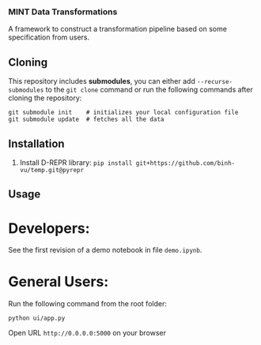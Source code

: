 ### MINT Data Transformations

A framework to construct a transformation pipeline based on some specification from users.

## Cloning

This repository includes __submodules__, you can either add `--recurse-submodules` to the `git clone` command or run the following commands after cloning the repository:
```
git submodule init    # initializes your local configuration file
git submodule update  # fetches all the data
```

## Installation

1. Install D-REPR library: `pip install git+https://github.com/binh-vu/temp.git@pyrepr` 

## Usage

# Developers:
See the first revision of a demo notebook in file `demo.ipynb`.

# General Users:
Run the following command from the root folder:
```
python ui/app.py
```
Open URL `http://0.0.0.0:5000` on your browser